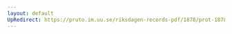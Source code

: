 ```yaml
---
layout: default
UpRedirect: https://pruto.im.uu.se/riksdagen-records-pdf/1878/prot-1878--ak--030/prot-1878--ak--030_041.pdf
---
```

